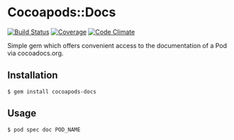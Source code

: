 # Cocoapods::Docs

[![Build Status](https://img.shields.io/travis/CocoaPods/cocoapods-docs/master.svg?style=flat)](https://travis-ci.org/CocoaPods/cocoapods-docs)
[![Coverage](https://img.shields.io/codeclimate/coverage/github/CocoaPods/cocoapods-docs.svg?style=flat)](https://codeclimate.com/github/CocoaPods/cocoapods-docs)
[![Code Climate](https://img.shields.io/codeclimate/github/CocoaPods/cocoapods-docs.svg?style=flat)](https://codeclimate.com/github/CocoaPods/cocoapods-docs)

Simple gem which offers convenient access to the documentation of a Pod via
cocoadocs.org.

## Installation

    $ gem install cocoapods-docs

## Usage

    $ pod spec doc POD_NAME
